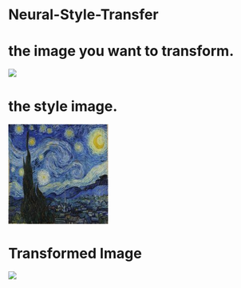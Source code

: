 # Neural-Style-Transfer

# the image you want to transform.
![](images/effiel.jpg)
 # the style image.
 ![](images/starrynight.jpg)
# Transformed Image
![](images/style_transfer_result_at_iteration_19.jpg)
 
